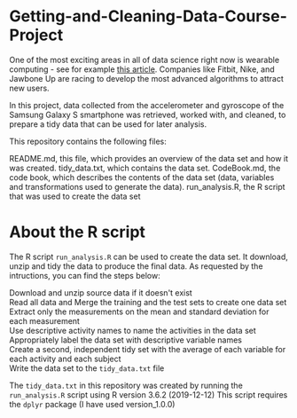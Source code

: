 # Getting-and-Cleaning-Data-Course-Project

One of the most exciting areas in all of data science right now is wearable computing - see for example [this article](http://www.insideactivitytracking.com/data-science-activity-tracking-and-the-battle-for-the-worlds-top-sports-brand/). Companies like Fitbit, Nike, and Jawbone Up are racing to develop the most advanced algorithms to attract new users.

In this project, data collected from the accelerometer and gyroscope of the Samsung Galaxy S smartphone was retrieved, worked with, and cleaned, to prepare a tidy data that can be used for later analysis.

This repository contains the following files:

README.md, this file, which provides an overview of the data set and how it was created.
tidy_data.txt, which contains the data set.
CodeBook.md, the code book, which describes the contents of the data set (data, variables and transformations used to generate the data).
run_analysis.R, the R script that was used to create the data set

# About the R script
The R script `run_analysis.R` can be used to create the data set. 
It download, unzip and tidy the data to produce the final data.
As requested by the intructions, you can find the steps below:

Download and unzip source data if it doesn't exist  
Read all data and Merge the training and the test sets to create one data set  
Extract only the measurements on the mean and standard deviation for each measurement  
Use descriptive activity names to name the activities in the data set  
Appropriately label the data set with descriptive variable names  
Create a second, independent tidy set with the average of each variable for each activity and each subject  
Write the data set to the `tidy_data.txt` file  


The `tidy_data.txt` in this repository was created by running the `run_analysis.R` script using R version 3.6.2 (2019-12-12)
This script requires the `dplyr` package (I have used version_1.0.0)
